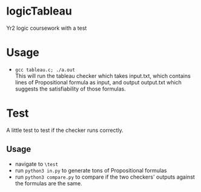 # logicTableau
Yr2 logic coursework with a test

# Usage
- `gcc tableau.c; ./a.out`  
This will run the tableau checker which takes input.txt, which contains lines of Propositional formula as input, and output output.txt which suggests the satisfiability of those formulas.

# Test
A little test to test if the checker runs correctly. 
## Usage
- navigate to `\test`
- run `python3 in.py` to generate tons of Propositional formulas
- run `python3 compare.py` to compare if the two checkers' outputs against the formulas are the same.
